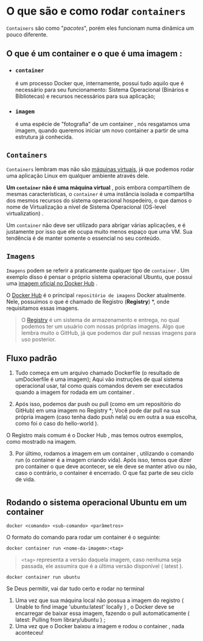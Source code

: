 # O que são e como rodar `containers`
`Containers` são como "*pacotes*", porém eles funcionam numa dinâmica um pouco diferente.


## O que é um container e o que é uma imagem :
- ### `container`
  é um processo Docker que, internamente, possui tudo aquilo que é necessário para seu funcionamento: Sistema Operacional (Binários e Bibliotecas) e recursos necessários para sua aplicação;

- ### `imagem`
  é uma espécie de "fotografia" de um container , nós resgatamos uma imagem, quando queremos iniciar um novo container a partir de uma estrutura já conhecida.


## `Containers`
`Containers` lembram mas não são [máquinas virtuais](https://pt.wikipedia.org/wiki/M%C3%A1quina_virtual), já que podemos rodar uma aplicação Linux em qualquer ambiente através dele.

**Um `container` não é uma máquina virtual** , pois embora compartilhem de mesmas características, o `container` é uma instância isolada e compartilha dos mesmos recursos do sistema operacional hospedeiro, o que damos o nome de Virtualização a nível de Sistema Operacional (OS-level virtualization) .

Um `container` não deve ser utilizado para abrigar várias aplicações, e é justamente por isso que ele ocupa muito menos espaço que uma VM. Sua tendência é de manter somente o essencial no seu conteúdo.


## `Imagens`
`Imagens` podem se referir a praticamente qualquer tipo de `container` . Um exemplo disso é pensar o próprio sistema operacional Ubuntu, que possui uma [imagem oficial no Docker Hub](https://hub.docker.com/_/ubuntu) .

O [Docker Hub](https://hub.docker.com/) é o principal `repositório de imagens` Docker atualmente. Nele, possuímos o que é chamado de Registro (**Registry**) *, onde requisitamos essas imagens.

> O [Registry](https://docs.docker.com/registry/introduction/) é um sistema de armazenamento e entrega, no qual podemos ter um usuário com nossas próprias imagens. Algo que lembra muito o GitHub, já que podemos dar pull nessas imagens para uso posterior.


## Fluxo padrão
1. Tudo começa em um arquivo chamado Dockerfile (o resultado de umDockerfile é uma imagem);
   Aqui vão instruções de qual sistema operacional usar, tal como quais comandos devem ser executados quando a imagem for rodada em um container .

2. Após isso, podemos dar push ou pull (como em um repositório do GitHub) em uma imagem no Registry *;
  Você pode dar pull na sua própria imagem (caso tenha dado push nela) ou em outra a sua escolha, como foi o caso do hello-world ).

  O Registro mais comum é o Docker Hub , mas temos outros exemplos, como mostrado na imagem.


3. Por último, rodamos a imagem em um container , utilizando o comando run (o container é a imagem criando vida).
   Após isso, temos que dizer pro container o que deve acontecer, se ele deve se manter ativo ou não, caso o contrário, o container é encerrado. O que faz parte de seu ciclo de vida.


#
## Rodando o sistema operacional Ubuntu em um container
```
docker <comando> <sub-comando> <parâmetros>
```

O formato do comando para rodar um container é o seguinte:
```
docker container run <nome-da-imagem>:<tag>
```
> `<tag>` representa a versão daquela imagem, caso nenhuma seja passada, ele assumira que é a última versão disponível ( latest ).

```
docker container run ubuntu
```
Se Deus permitir, vai dar tudo certo e rodar no terminal


1. Uma vez que sua máquina local não possua a imagem do registro ( Unable to find image 'ubuntu:latest' locally ) , o Docker deve se encarregar de baixar essa imagem, fazendo o pull automaticamente ( latest: Pulling from library/ubuntu ) ;
2. Uma vez que o Docker baixou a imagem e rodou o container , nada aconteceu!
